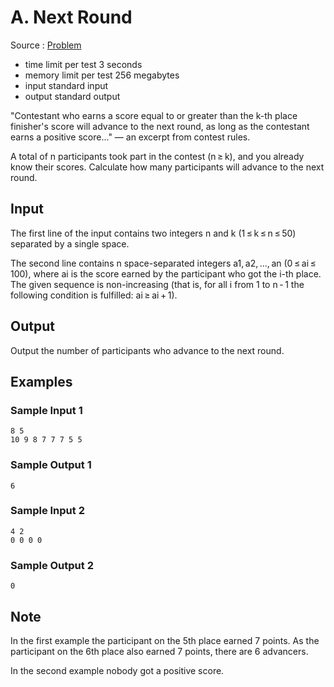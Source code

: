 # A. Next Round

Source : [Problem](https://codeforces.com/problemset/problem/158/A)

- time limit per test 3 seconds
- memory limit per test 256 megabytes
- input standard input
- output standard output

"Contestant who earns a score equal to or greater than the k-th place finisher's score will advance to the next round, as long as the contestant earns a positive score..." — an excerpt from contest rules.

A total of n participants took part in the contest (n ≥ k), and you already know their scores. Calculate how many participants will advance to the next round.

## Input

The first line of the input contains two integers n and k (1 ≤ k ≤ n ≤ 50) separated by a single space.

The second line contains n space-separated integers a1, a2, ..., an (0 ≤ ai ≤ 100), where ai is the score earned by the participant who got the i-th place. The given sequence is non-increasing (that is, for all i from 1 to n - 1 the following condition is fulfilled: ai ≥ ai + 1).

## Output

Output the number of participants who advance to the next round.

## Examples

### Sample Input 1

    8 5
    10 9 8 7 7 7 5 5

### Sample Output 1

    6

### Sample Input 2

    4 2
    0 0 0 0

### Sample Output 2

    0

## Note

In the first example the participant on the 5th place earned 7 points. As the participant on the 6th place also earned 7 points, there are 6 advancers.

In the second example nobody got a positive score.
